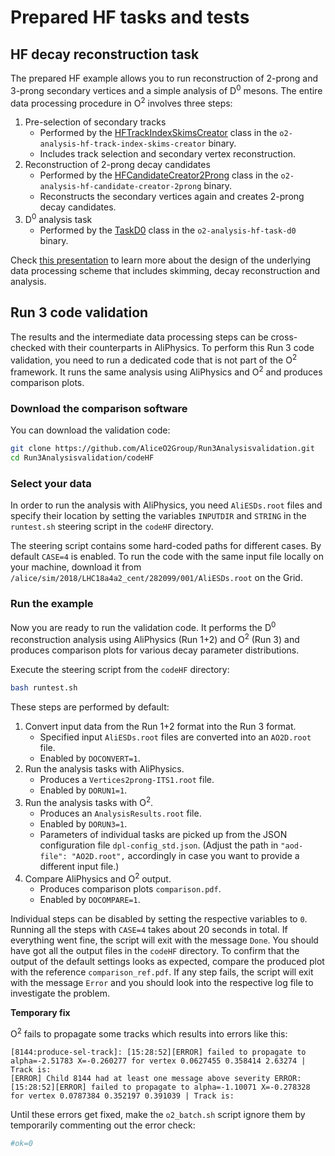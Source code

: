 # Prepared HF tasks and tests

## HF decay reconstruction task
The prepared HF example allows you to run reconstruction of 2-prong and 3-prong secondary vertices and a simple analysis of D<sup>0</sup> mesons. The entire data processing procedure in O<sup>2</sup> involves three steps:
1. Pre-selection of secondary tracks
   * Performed by the [HFTrackIndexSkimsCreator](https://github.com/AliceO2Group/AliceO2/blob/dev/Analysis/Tasks/PWGHF/HFTrackIndexSkimsCreator.cxx) class in the `o2-analysis-hf-track-index-skims-creator` binary.
   * Includes track selection and secondary vertex reconstruction.
1. Reconstruction of 2-prong decay candidates
   * Performed by the [HFCandidateCreator2Prong](https://github.com/AliceO2Group/AliceO2/blob/dev/Analysis/Tasks/PWGHF/HFCandidateCreator2Prong.cxx) class in the `o2-analysis-hf-candidate-creator-2prong` binary.
   * Reconstructs the secondary vertices again and creates 2-prong decay candidates.
1. D<sup>0</sup> analysis task
   * Performed by the [TaskD0](https://github.com/AliceO2Group/AliceO2/blob/dev/Analysis/Tasks/PWGHF/taskD0.cxx) class in the `o2-analysis-hf-task-d0` binary.

Check [this presentation](https://indico.cern.ch/event/932917/contributions/3920363/attachments/2065207/3465791/20200629_PWGHF_report.pdf) to learn more about the design of the underlying data processing scheme that includes skimming, decay reconstruction and analysis.

## Run 3 code validation

The results and the intermediate data processing steps can be cross-checked with their counterparts in AliPhysics.
To perform this Run 3 code validation, you need to run a dedicated code that is not part of the O<sup>2</sup> framework.
It runs the same analysis using AliPhysics and O<sup>2</sup> and produces comparison plots.

### Download the comparison software

You can download the validation code:
``` bash
git clone https://github.com/AliceO2Group/Run3Analysisvalidation.git
cd Run3Analysisvalidation/codeHF
```

### Select your data

In order to run the analysis with AliPhysics, you need `AliESDs.root` files and specify their location by setting the variables `INPUTDIR` and `STRING` in the `runtest.sh` steering script in the `codeHF` directory.

The steering script contains some hard-coded paths for different cases.
By default `CASE=4` is enabled.
To run the code with the same input file locally on your machine, download it from `/alice/sim/2018/LHC18a4a2_cent/282099/001/AliESDs.root` on the Grid.

### Run the example

Now you are ready to run the validation code.
It performs the D<sup>0</sup> reconstruction analysis using AliPhysics (Run 1+2) and O<sup>2</sup> (Run 3) and produces comparison plots for various decay parameter distributions.

Execute the steering script from the `codeHF` directory:

``` bash
bash runtest.sh
```

These steps are performed by default:

1. Convert input data from the Run 1+2 format into the Run 3 format.
   *  Specified input `AliESDs.root` files are converted into an `AO2D.root` file.
   *  Enabled by `DOCONVERT=1`.
1. Run the analysis tasks with AliPhysics.
   *  Produces a `Vertices2prong-ITS1.root` file.
   *  Enabled by `DORUN1=1`.
1. Run the analysis tasks with O<sup>2</sup>.
   *  Produces an `AnalysisResults.root` file.
   *  Enabled by `DORUN3=1`.
   * Parameters of individual tasks are picked up from the JSON configuration file `dpl-config_std.json`. (Adjust the path in `"aod-file": "AO2D.root",` accordingly in case you want to provide a different input file.)
1. Compare AliPhysics and O<sup>2</sup> output.
   *  Produces comparison plots `comparison.pdf`.
   *  Enabled by `DOCOMPARE=1`.

Individual steps can be disabled by setting the respective variables to `0`.
Running all the steps with `CASE=4` takes about 20 seconds in total.
If everything went fine, the script will exit with the message `Done`. You should have got all the output files in the `codeHF` directory. To confirm that the output of the default settings looks as expected, compare the produced plot with the reference `comparison_ref.pdf`.
If any step fails, the script will exit with the message `Error` and you should look into the respective log file to investigate the problem.

**Temporary fix**

O<sup>2</sup> fails to propagate some tracks which results into errors like this:

    [8144:produce-sel-track]: [15:28:52][ERROR] failed to propagate to alpha=-2.51783 X=-0.260277 for vertex 0.0627455 0.358414 2.63274 | Track is:
    [ERROR] Child 8144 had at least one message above severity ERROR: [15:28:52][ERROR] failed to propagate to alpha=-1.10071 X=-0.278328 for vertex 0.0787384 0.352197 0.391039 | Track is:

Until these errors get fixed, make the `o2_batch.sh` script ignore them by temporarily commenting out the error check:

```bash
#ok=0
```
